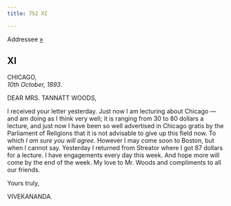 ```yaml
---
title: 752 XI

---
```

  

  
Addressee [»](13_mrs_woods.htm)

## XI

CHICAGO,  
*10th October, 1893*.

DEAR MRS. TANNATT WOODS,

I received your letter yesterday. Just now I am lecturing about Chicago
— and am doing as I think very well; it is ranging from 30 to 80 dollars
a lecture, and just now I have been so well advertised in Chicago gratis
by the Parliament of Religions that it is not advisable to give up this
field now. To which *I am sure you will agree*. However I may come soon
to Boston, but when I cannot say. Yesterday I returned from Streator
where I got 87 dollars for a lecture. I have engagements every day this
week. And hope more will come by the end of the week. My love to Mr.
Woods and compliments to all our friends. 

Yours truly,

VIVEKANANDA.